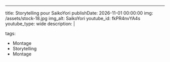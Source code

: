 ---
title: Storytelling pour SaikoYori
publishDate: 2026-11-01 00:00:00
img: /assets/stock-18.jpg
img_alt: SaikoYori
youtube_id: fkPR4nvYA4s
youtube_type: wide
description: |

tags:
  - Montage
  - Storytelling
  - Montage